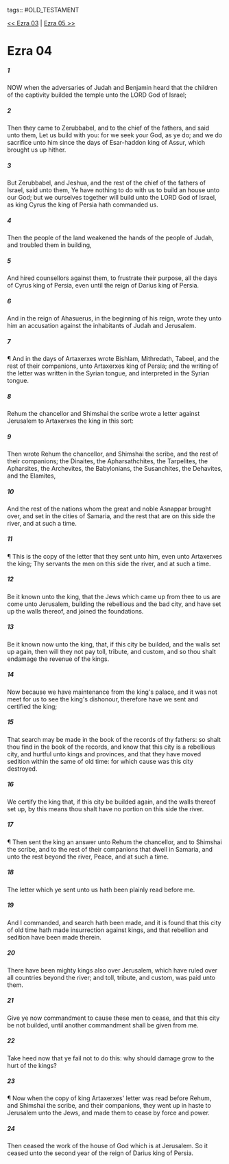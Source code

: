 tags:: #OLD_TESTAMENT

[<< Ezra 03](OLD_TESTAMENT/15_Ezra/Ezra_03.md) | [Ezra 05 >>](OLD_TESTAMENT/15_Ezra/Ezra_05.md)

# Ezra 04

##### 1

NOW when the adversaries of Judah and Benjamin heard that the children of the captivity builded the temple unto the LORD God of Israel;

##### 2

Then they came to Zerubbabel, and to the chief of the fathers, and said unto them, Let us build with you: for we seek your God, as ye do; and we do sacrifice unto him since the days of Esar-haddon king of Assur, which brought us up hither.

##### 3

But Zerubbabel, and Jeshua, and the rest of the chief of the fathers of Israel, said unto them, Ye have nothing to do with us to build an house unto our God; but we ourselves together will build unto the LORD God of Israel, as king Cyrus the king of Persia hath commanded us.

##### 4

Then the people of the land weakened the hands of the people of Judah, and troubled them in building,

##### 5

And hired counsellors against them, to frustrate their purpose, all the days of Cyrus king of Persia, even until the reign of Darius king of Persia.

##### 6

And in the reign of Ahasuerus, in the beginning of his reign, wrote they unto him an accusation against the inhabitants of Judah and Jerusalem.

##### 7

¶ And in the days of Artaxerxes wrote Bishlam, Mithredath, Tabeel, and the rest of their companions, unto Artaxerxes king of Persia; and the writing of the letter was written in the Syrian tongue, and interpreted in the Syrian tongue.

##### 8

Rehum the chancellor and Shimshai the scribe wrote a letter against Jerusalem to Artaxerxes the king in this sort:

##### 9

Then wrote Rehum the chancellor, and Shimshai the scribe, and the rest of their companions; the Dinaites, the Apharsathchites, the Tarpelites, the Apharsites, the Archevites, the Babylonians, the Susanchites, the Dehavites, and the Elamites,

##### 10

And the rest of the nations whom the great and noble Asnappar brought over, and set in the cities of Samaria, and the rest that are on this side the river, and at such a time.

##### 11

¶ This is the copy of the letter that they sent unto him, even unto Artaxerxes the king; Thy servants the men on this side the river, and at such a time.

##### 12

Be it known unto the king, that the Jews which came up from thee to us are come unto Jerusalem, building the rebellious and the bad city, and have set up the walls thereof, and joined the foundations.

##### 13

Be it known now unto the king, that, if this city be builded, and the walls set up again, then will they not pay toll, tribute, and custom, and so thou shalt endamage the revenue of the kings.

##### 14

Now because we have maintenance from the king's palace, and it was not meet for us to see the king's dishonour, therefore have we sent and certified the king;

##### 15

That search may be made in the book of the records of thy fathers: so shalt thou find in the book of the records, and know that this city is a rebellious city, and hurtful unto kings and provinces, and that they have moved sedition within the same of old time: for which cause was this city destroyed.

##### 16

We certify the king that, if this city be builded again, and the walls thereof set up, by this means thou shalt have no portion on this side the river.

##### 17

¶ Then sent the king an answer unto Rehum the chancellor, and to Shimshai the scribe, and to the rest of their companions that dwell in Samaria, and unto the rest beyond the river, Peace, and at such a time.

##### 18

The letter which ye sent unto us hath been plainly read before me.

##### 19

And I commanded, and search hath been made, and it is found that this city of old time hath made insurrection against kings, and that rebellion and sedition have been made therein.

##### 20

There have been mighty kings also over Jerusalem, which have ruled over all countries beyond the river; and toll, tribute, and custom, was paid unto them.

##### 21

Give ye now commandment to cause these men to cease, and that this city be not builded, until another commandment shall be given from me.

##### 22

Take heed now that ye fail not to do this: why should damage grow to the hurt of the kings?

##### 23

¶ Now when the copy of king Artaxerxes' letter was read before Rehum, and Shimshai the scribe, and their companions, they went up in haste to Jerusalem unto the Jews, and made them to cease by force and power.

##### 24

Then ceased the work of the house of God which is at Jerusalem. So it ceased unto the second year of the reign of Darius king of Persia.
